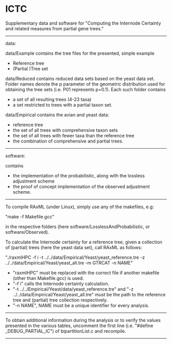 # ICTC
Supplementary data and software for "Computing the Internode Certainty and related measures from partial gene trees." 

-----------------------------------------------------------
data:

data/Example
 contains the tree files for the presented, simple example
  - Reference tree
  - (Partial )Tree set

data/Reduced
 contains reduced data sets based on the yeast data set. 
 Folder names denote the p parameter of the geometric distribution used for obtaining the tree sets (i.e. P01 represents p=0.1).
 Each such folder contains 
  - a set of all resulting trees (4-23 taxa)
  - a set restricted to trees with a partial taxon set.

data/Empirical
 contains the avian and yeast data: 
  - reference tree 
  - the set of all trees with comprehensive taxon sets 
  - the set of all trees with fewer taxa than the reference tree
  - the combination of comprehensive and partial trees.

-------------------------------------------------------------
software:

contains 
- the implementation of the probabilistic, along with the lossless adjustment scheme
- the proof of concept implementation of the observed adjustment scheme.

-------------------------------------------------------------
To compile RAxML (under Linux), simply use any of the makefiles, e.g:

"make -f Makefile.gcc"

in the respective folders (here software/LosslessAndProbabilistic, or software/Observed).

To calculate the Internode certainty for a reference tree, given a collection of (partial) trees (here the yeast data set), call RAxML as follows:

"./raxmlHPC -f i -t ../../data/Empirical/Yeast/yeast_reference.tre -z ../../data/Empirical/Yeast/yeast_all.tre -m GTRCAT -n NAME"

- "raxmlHPC" must be replaced with the correct file if another makefile (other than Makefile.gcc) is used.
- "-f i" calls the Internode certainty calculation.
- "-t ../../Empirical/Yeast/data/yeast_reference.tre" and  "-z ../../data/Empirical/Yeast/yeast_all.tre" must be the path to the reference tree and (partial) tree collection respectively.
- "-n NAME", NAME must be a unique identifier for every analysis. 

---------------------------------------------------------------
To obtain additional information during the analysis or to verify the values presented in the various tables, uncomment the first line (i.e. "#define _DEBUG_PARTIAL_IC") of bipartitionList.c and recompile.

---------------------------------------------------------------

